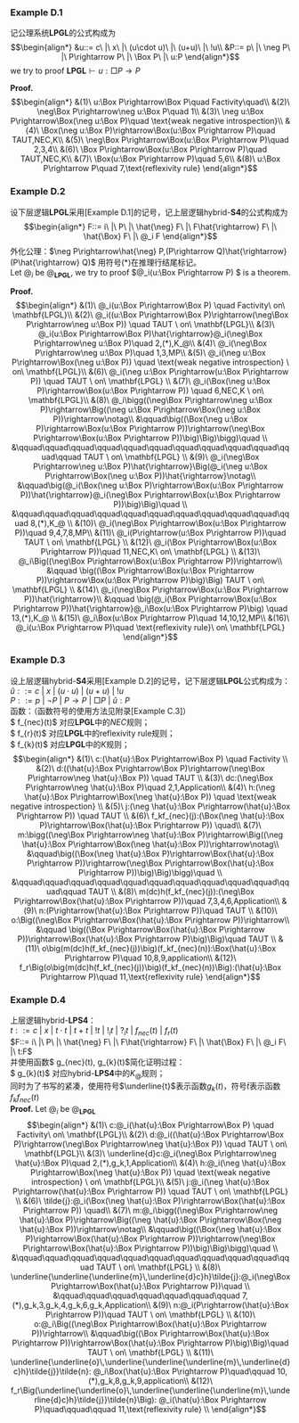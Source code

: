 ### Example D.1
记公理系统$\mathbf{LPGL}$的公式构成为
$$\begin{align*}
    &u::= c\ |\ x\ |\ (u\cdot u)\ |\ (u+u)\ |\ !u\\
    &P::= p\ |\ \neg P\ |\ P\rightarrow P\ |\ \Box P\ |\ u:P
\end{align*}$$
we try to proof $\mathbf{LPGL}\vdash u:\Box P\rightarrow P$

**Proof.**
$$\begin{align*}
    &(1)\ u:\Box P\rightarrow\Box P\quad Factivity\quad\\
    &(2)\ \neg\Box P\rightarrow\neg u:\Box P\quad 1\\
    &(3)\ \neg u:\Box P\rightarrow\Box(\neg u:\Box P)\quad \text{weak negative introspection}\\
    &(4)\ \Box(\neg u:\Box P)\rightarrow\Box(u:\Box P\rightarrow P)\quad TAUT,NEC,K\\
    &(5)\ \neg\Box P\rightarrow\Box(u:\Box P\rightarrow P)\quad 2,3,4\\
    &(6)\ \Box P\rightarrow\Box(u:\Box P\rightarrow P)\quad TAUT,NEC,K\\
    &(7)\ \Box(u:\Box P\rightarrow P)\quad 5,6\\
    &(8)\ u:\Box P\rightarrow P\quad 7,\text{reflexivity rule}
\end{align*}$$

### Example D.2
设下层逻辑$\mathbf{LPGL}$采用[Example D.1]的记号，记上层逻辑$\text{hybrid-}\mathbf{S4}$的公式构成为
$$\begin{align*}
    F::= i\ |\ P\ |\ \hat{\neg} F\ |\ F\hat{\rightarrow} F\ |\ \hat{\Box} F\ |\ @_i F
\end{align*}$$
外化公理：$\neg P\rightarrow\hat{\neg} P,(P\rightarrow Q)\hat{\rightarrow}(P\hat{\rightarrow} Q)$ 用符号$(*)$在推理行结尾标记。<br>
Let $@_i$ be $@_\mathbf{LPGL}$, we try to proof $@_i(u:\Box P\rightarrow P) $ is a theorem.

**Proof.** 
$$\begin{align*}
    &(1)\ @_i(u:\Box P\rightarrow\Box P) \quad Factivity\ on\ \mathbf{LPGL}\\
    &(2)\ @_i((u:\Box P\rightarrow\Box P)\rightarrow(\neg\Box P\rightarrow\neg u:\Box P)) \quad TAUT \ on\ \mathbf{LPGL}\\
    &(3)\ @_i(u:\Box P\rightarrow\Box P)\hat{\rightarrow}@_i(\neg\Box P\rightarrow\neg u:\Box P)\quad 2,(*),K_@\\
    &(4)\ @_i(\neg\Box P\rightarrow\neg u:\Box P)\quad 1,3,MP\\
    &(5)\ @_i(\neg u:\Box P\rightarrow\Box(\neg u:\Box P)) \quad \text{weak negative introspection} \ on\ \mathbf{LPGL}\\ 
    &(6)\ @_i(\neg u:\Box P\rightarrow(u:\Box P\rightarrow P)) \quad TAUT \ on\ \mathbf{LPGL} \\
    &(7)\ @_i(\Box(\neg u:\Box P)\rightarrow\Box(u:\Box P\rightarrow P)) \quad 6,NEC,K \ on\ \mathbf{LPGL}\\ 
    &(8)\ @_i\bigg((\neg\Box P\rightarrow\neg u:\Box P)\rightarrow\Big((\neg u:\Box P\rightarrow\Box(\neg u:\Box P))\rightarrow\notag\\
    &\qquad\big((\Box(\neg u:\Box P)\rightarrow\Box(u:\Box P\rightarrow P))\rightarrow(\neg\Box P\rightarrow\Box(u:\Box P\rightarrow P))\big)\Big)\bigg)\quad \\
    &\qquad\qquad\qquad\qquad\qquad\qquad\qquad\qquad\qquad\qquad\qquad\qquad TAUT \ on\ \mathbf{LPGL} \\
    &(9)\ @_i(\neg\Box P\rightarrow\neg u:\Box P)\hat{\rightarrow}\Big(@_i(\neg u:\Box P\rightarrow\Box(\neg u:\Box P))\hat{\rightarrow}\notag\\
    &\qquad\big(@_i(\Box(\neg u:\Box P)\rightarrow\Box(u:\Box P\rightarrow P))\hat{\rightarrow}@_i(\neg\Box P\rightarrow\Box(u:\Box P\rightarrow P))\big)\Big)\quad \\
    &\qquad\qquad\qquad\qquad\qquad\qquad\qquad\qquad\qquad\qquad\qquad 8,(*),K_@ \\
    &(10)\ @_i(\neg\Box P\rightarrow\Box(u:\Box P\rightarrow P))\quad 9,4,7,8,MP\\
    &(11)\ @_i(P\rightarrow(u:\Box P\rightarrow P))\quad TAUT \ on\ \mathbf{LPGL} \\
    &(12)\ @_i(\Box P\rightarrow\Box(u:\Box P\rightarrow P))\quad 11,NEC,K\ on\ \mathbf{LPGL} \\
    &(13)\ @_i\Big((\neg\Box P\rightarrow\Box(u:\Box P\rightarrow P))\rightarrow\\
    &\qquad \big((\Box P\rightarrow\Box(u:\Box P\rightarrow P))\rightarrow\Box(u:\Box P\rightarrow P)\big)\Big) TAUT \ on\ \mathbf{LPGL} \\
    &(14)\ @_i(\neg\Box P\rightarrow\Box(u:\Box P\rightarrow P))\hat{\rightarrow}\\
    &\qquad \big(@_i(\Box P\rightarrow\Box(u:\Box P\rightarrow P))\hat{\rightarrow}@_i\Box(u:\Box P\rightarrow P)\big) \quad 13,(*),K_@ \\ 
    &(15)\ @_i\Box(u:\Box P\rightarrow P)\quad 14,10,12,MP\\
    &(16)\ @_i(u:\Box P\rightarrow P)\quad \text{reflexivity rule}\ on\ \mathbf{LPGL}
\end{align*}$$

### Example D.3
设上层逻辑$\text{hybrid-}\mathbf{S4}$采用[Example D.2]的记号，记下层逻辑$\mathbf{LPGL}$公式构成为：<br>
$\hat{u}::= c\ |\ x\ |\ (u\cdot u)\ |\ (u+u)\ |\ !u$<br>
$P::= p\ |\ \neg P\ |\ P\rightarrow P\ |\ \Box P\ |\ \hat{u}:P$<br>
函数：（函数符号的使用方法见附录[Example C.3]）<br>
$ f_{nec}(t)$ 对应$\mathbf{LPGL}$中的$NEC$规则；<br>
$ f_{r}(t)$ 对应$\mathbf{LPGL}$中的$\text{reflexivity rule}$规则；<br>
$ f_{k}(t)$ 对应$\mathbf{LPGL}$中的$K$规则；<br>
$$\begin{align*}
    &(1)\ c:(\hat{u}:\Box P\rightarrow\Box P) \quad Factivity \\
    &(2)\ d:((\hat{u}:\Box P\rightarrow\Box P)\rightarrow(\neg\Box P\rightarrow\neg \hat{u}:\Box P)) \quad TAUT  \\
    &(3)\ dc:(\neg\Box P\rightarrow\neg \hat{u}:\Box P)\quad 2,1,Application\\
    &(4)\ h:(\neg \hat{u}:\Box P\rightarrow\Box(\neg \hat{u}:\Box P)) \quad \text{weak negative introspection}  \\ 
    &(5)\ j:(\neg \hat{u}:\Box P\rightarrow(\hat{u}:\Box P\rightarrow P)) \quad TAUT   \\
    &(6)\ f_kf_{nec}(j):(\Box(\neg \hat{u}:\Box P)\rightarrow\Box(\hat{u}:\Box P\rightarrow P)) \quad\\ 
    &(7)\ m:\bigg((\neg\Box P\rightarrow\neg \hat{u}:\Box P)\rightarrow\Big((\neg \hat{u}:\Box P\rightarrow\Box(\neg \hat{u}:\Box P))\rightarrow\notag\\
    &\qquad\big((\Box(\neg \hat{u}:\Box P)\rightarrow\Box(\hat{u}:\Box P\rightarrow P))\rightarrow(\neg\Box P\rightarrow\Box(\hat{u}:\Box P\rightarrow P))\big)\Big)\bigg)\quad \\
    &\qquad\qquad\qquad\qquad\qquad\qquad\qquad\qquad\qquad\qquad\qquad\qquad TAUT   \\
    &(8)\ m(dc)h(f_kf_{nec}(j)):(\neg\Box P\rightarrow\Box(\hat{u}:\Box P\rightarrow P))\quad 7,3,4,6,Application\\
    &(9)\ n:(P\rightarrow(\hat{u}:\Box P\rightarrow P))\quad TAUT   \\
    &(10)\ o:\Big((\neg\Box P\rightarrow\Box(\hat{u}:\Box P\rightarrow P))\rightarrow\\
    &\qquad \big((\Box P\rightarrow\Box(\hat{u}:\Box P\rightarrow P))\rightarrow\Box(\hat{u}:\Box P\rightarrow P)\big)\Big)\quad  TAUT   \\
    &(11)\ o\big(m(dc)h(f_kf_{nec}(j))\big)(f_kf_{nec}(n)):\Box(\hat{u}:\Box P\rightarrow P)\quad 10,8,9,application\\
    &(12)\ f_r\Big(o\big(m(dc)h(f_kf_{nec}(j))\big)(f_kf_{nec}(n))\Big):(\hat{u}:\Box P\rightarrow P)\quad 11,\text{reflexivity rule} 
\end{align*}$$

### Example D.4

上层逻辑$\text{hybrid-}\mathbf{LPS4}$：<br>
$t::= c\ |\ x\ |\ t\cdot t\ |\ t+t\ |\ !t\ |\ !_it\ |\ ?_it\ |\ f_{nec}(t)\ |\ f_r(t)$<br>
$F::= i\ |\ P\ |\ \hat{\neg} F\ |\ F\hat{\rightarrow} F\ |\ \hat{\Box} F\ |\ @_i F\ |\ t:F$<br>
并使用函数$ g_{nec}(t)$,$ g_{k}(t)$简化证明过程：<br>
$ g_{k}(t)$ 对应$\text{hybrid-}\mathbf{LPS4}$中的$K_@$规则；<br>
同时为了书写的紧凑，使用符号$\underline{t}$表示函数$g_k(t)$，符号$\tilde{t}$表示函数$f_kf_{nec}(t)$<br>
**Proof.** Let $@_i$ be $@_\mathbf{LPGL}$
$$\begin{align*}
    &(1)\ c:@_i(\hat{u}:\Box P\rightarrow\Box P) \quad Factivity\ on\ \mathbf{LPGL}\\
    &(2)\ d:@_i((\hat{u}:\Box P\rightarrow\Box P)\rightarrow(\neg\Box P\rightarrow\neg \hat{u}:\Box P)) \quad TAUT \ on\ \mathbf{LPGL}\\
    &(3)\ \underline{d}c:@_i(\neg\Box P\rightarrow\neg \hat{u}:\Box P)\quad 2,(*),g_k,1,Application\\
    &(4)\ h:@_i(\neg \hat{u}:\Box P\rightarrow\Box(\neg \hat{u}:\Box P)) \quad \text{weak negative introspection} \ on\ \mathbf{LPGL}\\ 
    &(5)\ j:@_i(\neg \hat{u}:\Box P\rightarrow(\hat{u}:\Box P\rightarrow P)) \quad TAUT \ on\ \mathbf{LPGL} \\
    &(6)\ \tilde{j}:@_i(\Box(\neg \hat{u}:\Box P)\rightarrow\Box(\hat{u}:\Box P\rightarrow P)) \quad\\ 
    &(7)\ m:@_i\bigg((\neg\Box P\rightarrow\neg \hat{u}:\Box P)\rightarrow\Big((\neg \hat{u}:\Box P\rightarrow\Box(\neg \hat{u}:\Box P))\rightarrow\notag\\
    &\qquad\big((\Box(\neg \hat{u}:\Box P)\rightarrow\Box(\hat{u}:\Box P\rightarrow P))\rightarrow(\neg\Box P\rightarrow\Box(\hat{u}:\Box P\rightarrow P))\big)\Big)\bigg)\quad \\
    &\qquad\qquad\qquad\qquad\qquad\qquad\qquad\qquad\qquad\qquad\qquad TAUT \ on\ \mathbf{LPGL} \\
    &(8)\ \underline{\underline{\underline{m}\,\underline{d}c}h}\tilde{j}:@_i(\neg\Box P\rightarrow\Box(\hat{u}:\Box P\rightarrow P))\quad \\
    &\qquad\qquad\qquad\qquad\qquad\qquad\qquad 7,(*),g_k,3,g_k,4,g_k,6,g_k,Application\\
    &(9)\ n:@_i(P\rightarrow(\hat{u}:\Box P\rightarrow P))\quad TAUT \ on\ \mathbf{LPGL} \\
    &(10)\ o:@_i\Big((\neg\Box P\rightarrow\Box(\hat{u}:\Box P\rightarrow P))\rightarrow\\
    &\qquad\big((\Box P\rightarrow\Box(\hat{u}:\Box P\rightarrow P))\rightarrow\Box(\hat{u}:\Box P\rightarrow P)\big)\Big)\quad TAUT \ on\ \mathbf{LPGL} \\
    &(11)\ \underline{\underline{o}\,\underline{\underline{\underline{m}\,\underline{d}c}h}\tilde{j}}\tilde{n}: @_i\Box(\hat{u}:\Box P\rightarrow P)\quad\qquad 10,(*),g_k,8,g_k,9,application\\
    &(12)\ f_r\Big(\underline{\underline{o}\,\underline{\underline{\underline{m}\,\underline{d}c}h}\tilde{j}}\tilde{n}\Big): @_i(\hat{u}:\Box P\rightarrow P)\quad\qquad\qquad 11,\text{reflexivity rule} \\
\end{align*}$$

